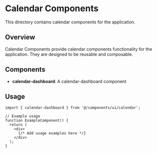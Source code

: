 # Calendar Components

This directory contains calendar components for the application.

## Overview

Calendar Components provide calendar components functionality for the application. They are designed to be reusable and composable.

## Components

- **calendar-dashboard**: A calendar-dashboard component

## Usage

```tsx
import { calendar-dashboard } from '@/components/ui/calendar';

// Example usage
function ExampleComponent() {
  return (
    <div>
      {/* Add usage examples here */}
    </div>
  );
}
```
